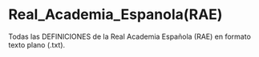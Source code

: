 # Real_Academia_Espanola(RAE)
Todas las DEFINICIONES de la Real Academia Española (RAE) en formato texto plano (.txt).
